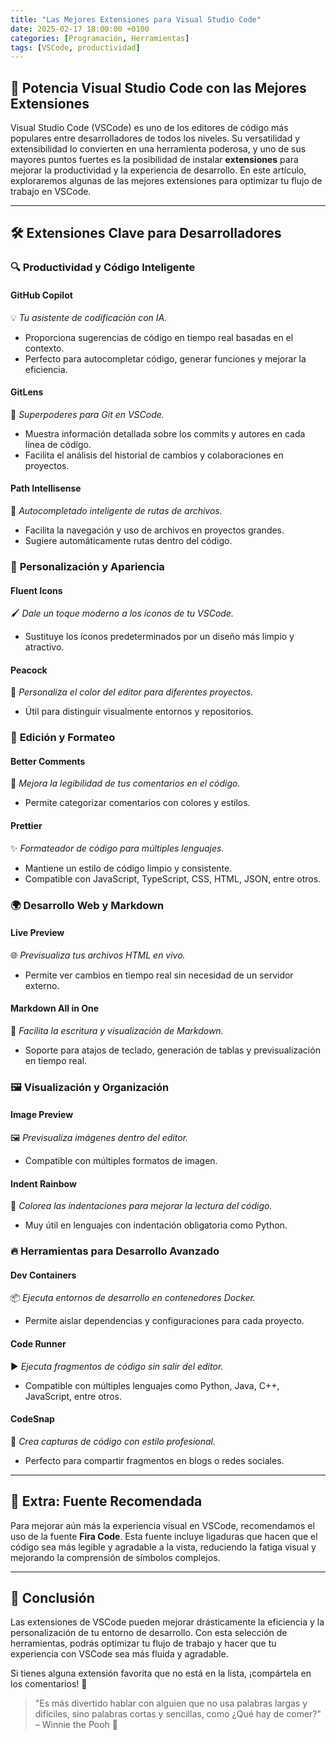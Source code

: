 ```yaml
---
title: "Las Mejores Extensiones para Visual Studio Code"
date: 2025-02-17 18:00:00 +0100
categories: [Programación, Herramientas]
tags: [VSCode, productividad]
---
```


## 🚀 Potencia Visual Studio Code con las Mejores Extensiones

Visual Studio Code (VSCode) es uno de los editores de código más populares entre desarrolladores de todos los niveles. Su versatilidad y extensibilidad lo convierten en una herramienta poderosa, y uno de sus mayores puntos fuertes es la posibilidad de instalar **extensiones** para mejorar la productividad y la experiencia de desarrollo. En este artículo, exploraremos algunas de las mejores extensiones para optimizar tu flujo de trabajo en VSCode. 

---

## 🛠️ Extensiones Clave para Desarrolladores

### 🔍 **Productividad y Código Inteligente**

#### **GitHub Copilot**
💡 *Tu asistente de codificación con IA.*
- Proporciona sugerencias de código en tiempo real basadas en el contexto.
- Perfecto para autocompletar código, generar funciones y mejorar la eficiencia.

#### **GitLens**
🔎 *Superpoderes para Git en VSCode.*
- Muestra información detallada sobre los commits y autores en cada línea de código.
- Facilita el análisis del historial de cambios y colaboraciones en proyectos.

#### **Path Intellisense**
📁 *Autocompletado inteligente de rutas de archivos.*
- Facilita la navegación y uso de archivos en proyectos grandes.
- Sugiere automáticamente rutas dentro del código.

### 🎨 **Personalización y Apariencia**

#### **Fluent Icons**
🖌️ *Dale un toque moderno a los íconos de tu VSCode.*
- Sustituye los íconos predeterminados por un diseño más limpio y atractivo.

#### **Peacock**
🌈 *Personaliza el color del editor para diferentes proyectos.*
- Útil para distinguir visualmente entornos y repositorios.

### 📜 **Edición y Formateo**

#### **Better Comments**
📝 *Mejora la legibilidad de tus comentarios en el código.*
- Permite categorizar comentarios con colores y estilos.

#### **Prettier**
✨ *Formateador de código para múltiples lenguajes.*
- Mantiene un estilo de código limpio y consistente.
- Compatible con JavaScript, TypeScript, CSS, HTML, JSON, entre otros.

### 🌍 **Desarrollo Web y Markdown**

#### **Live Preview**
🌐 *Previsualiza tus archivos HTML en vivo.*
- Permite ver cambios en tiempo real sin necesidad de un servidor externo.

#### **Markdown All in One**
📖 *Facilita la escritura y visualización de Markdown.*
- Soporte para atajos de teclado, generación de tablas y previsualización en tiempo real.

### 🖼️ **Visualización y Organización**

#### **Image Preview**
🖼️ *Previsualiza imágenes dentro del editor.*
- Compatible con múltiples formatos de imagen.

#### **Indent Rainbow**
🌈 *Colorea las indentaciones para mejorar la lectura del código.*
- Muy útil en lenguajes con indentación obligatoria como Python.

### 🔥 **Herramientas para Desarrollo Avanzado**

#### **Dev Containers**
📦 *Ejecuta entornos de desarrollo en contenedores Docker.*
- Permite aislar dependencias y configuraciones para cada proyecto.

#### **Code Runner**
▶️ *Ejecuta fragmentos de código sin salir del editor.*
- Compatible con múltiples lenguajes como Python, Java, C++, JavaScript, entre otros.

#### **CodeSnap**
📸 *Crea capturas de código con estilo profesional.*
- Perfecto para compartir fragmentos en blogs o redes sociales.

---

## 🎯 Extra: Fuente Recomendada

Para mejorar aún más la experiencia visual en VSCode, recomendamos el uso de la fuente **Fira Code**. Esta fuente incluye ligaduras que hacen que el código sea más legible y agradable a la vista, reduciendo la fatiga visual y mejorando la comprensión de símbolos complejos.

---

## 🎯 Conclusión

Las extensiones de VSCode pueden mejorar drásticamente la eficiencia y la personalización de tu entorno de desarrollo. Con esta selección de herramientas, podrás optimizar tu flujo de trabajo y hacer que tu experiencia con VSCode sea más fluida y agradable.

Si tienes alguna extensión favorita que no está en la lista, ¡compártela en los comentarios! 🚀

> "Es más divertido hablar con alguien que no usa palabras largas y difíciles, sino palabras cortas y sencillas, como ¿Qué hay de comer?" – Winnie the Pooh 🍯
